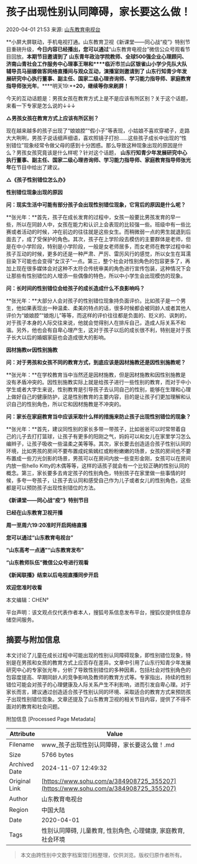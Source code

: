 # 孩子出现性别认同障碍，家长要这么做！

2020-04-01 21:53 来源: [山东教育电视台](https://www.sohu.com/?spm=smpc.content-abroad.content.1.1730983728936UGKPpyU)

**小屏大屏联动，手机电视打通。山东教育卫视《新课堂——同心战“疫”》特别节目重磅升级，**今日内容已经播出，**您可以通过****“山东教育电视台”微信公众号观看节目回放。**本期节目邀请到了 **山东青年政治学院教师、全球500强企业心理顾问、济南山青社会工作服务中心理事王琳和****临沂市兰山区银雀山小学少先队大队辅导员马丽娜**做客网络直播间与观众互动，演播室则邀请到了 **山东行知青少年发展研究中心执行董事、副主任、国家二级心理咨询师、学习能力指导师、家庭教育指导师张光年****。****明天19:****20，继续等你来刷屏！**

今天的互动话题是：男孩女孩在教育方式上是不是应该有所区别？关于这个话题，来看一下专家是怎么说的↓↓↓

**△男孩女孩在教育方式上应该有所区别？**

现在越来越多的孩子出现了“娘娘腔”“假小子”等表现，小姑娘不喜欢穿裙子，走路大大咧咧，男孩子说话细声细语，喜欢照镜子打扮……这些孩子成长中出现的“性别错位”现象经常令做父母的感到十分困惑。那么导致这种现象出现的原因是什么？男孩女孩究竟该是什么样呢？针对这个话题， **山东行知青少年发展研究中心执行董事、副主任、国家二级心理咨询师、学习能力指导师、家庭教育指导师张光年**在节目中给出了建议。

**△《孩子性别错位怎么办》**

**性别错位现象出现的原因**

**问：现实生活中可能有部分孩子会出现性别错位现象，它背后的原因是什么呢？**

**张光年：**首先，孩子在成长发育的过程中，女孩一般要比男孩发育的早一些，所以在同龄人中，女孩在能力和认识上会表现的比较强一些。班级中有一些比赛或者活动的时候，冲在前边的往往就是这些女生。而稍微弱一点的男生就退到后面去了，成了受保护的角色。其次，孩子在上学阶段去模仿的主要群体是老师，但是在中小学阶段，特别是小学阶段，一般是女老师居多，而女老师在教学过程中和孩子互动的时候，更多的还是一种严肃、严厉、雷厉风行的感觉，所以女生在耳濡目染下可能也会变得“女汉子”一点。第三，整个社会对性别角色的包容更多了，再加上现在很多媒体会对这种不太符合传统审美的角色进行宣传包装，这种情况下会让那些有性别错位的人增添一些偶像的特色，所以中小学生会出现模仿的现象。

**问：长时间的性别错位会给孩子的成长造成什么不良影响吗？**

**张光年：**大部分人会对孩子的性别错位现象持负面评价。比如孩子是一个男生，他如果表现出一种温柔、柔美的特点的话，很多时候都会被同龄人或者其他人评价为“娘娘腔”“娘炮儿”等等，而这样的评价往往都是负面的、贬义的、讽刺的，对于孩子本身的人际交往来说，他就会觉得别人在排斥自己，造成人际关系不和谐。另外，他也会有自卑心理产生，这对于孩子以后的成长很不利，特别是对于孩子长大以后的婚姻家庭也会造成很大的影响。

**因材施教or因性别施教**

**问：对于男孩和女孩不同的教育方式，到底应该是因材施教还是因性别施教呢？**

**张光年：**在学校教育当中当然还是因材施教，但是因材施教和因性别施教是没有矛盾冲突的。因性别施教实际上就是给孩子进行一些性别的教育，而对于中小学生或者大学生来说，性别教育是引导孩子去认同自己的性别，能够在生理和心理上做好自己的健康防护，这是性别教育的主要内容，目的是让孩子们更加理解和认识自己的性别角色，所以它和因材施教是不冲突的。

**问：家长在家庭教育当中应该采取什么样的措施来防止孩子出现性别错位的现象？**

**张光年：**首先，建议同性别的家长多带一带孩子，比如爸爸可以时常带着自己的儿子去打打篮球，让孩子有更多的阳刚之气，妈妈可以和女儿在家里学习怎么编辫子，让孩子吸收一些温柔之美等等。其次，家长要去创造适合孩子性别认同的环境，比如男孩的房间不要布置成姹紫嫣红或粉粉嫩嫩的场景，女孩的房间也不要布置成一些刀光剑影的场景，男孩可以在房间内放一些变形金刚，女孩可以在房间内放一些hello Kitty的木偶等等，这样的话孩子就会有一个比较正确的性别认同的概念。第三，家长要多去肯定孩子的性别角色，特别孩子在家里做一些事情的时候，多夸一夸孩子，让孩子去认同和感受自己作为儿子或者女儿的性别角色，这些都是可以预防孩子出现性别错位的方法。

**《新课堂——同心战“疫”》特别节目**

**已经在山东教育卫视开播**

**周一至周六19:20准时开启网络直播**

**您可以通过“山东教育电视台”**

**“山东高考一点通”“山东教育发布”**

**“山东教师队伍”微信公众号进行观看**

**《新闻联播》结束以后电视直播同步开启**

**欢迎您准时收看**

本文编辑：CHEN° 

平台声明：该文观点仅代表作者本人，搜狐号系信息发布平台，搜狐仅提供信息存储空间服务。

## 摘要与附加信息

<!-- tcd_abstract -->
本文讨论了儿童在成长过程中可能出现的性别认同障碍现象，即性别错位现象，特别是在男孩和女孩的教育方式上应否存在差异。文章中引用了山东行知青少年发展研究中心的专家张光年，分析了导致性别错位的多种因素，包括社会对性别角色的包容度提高、早期同龄人的竞争影响及教师的教育方式等。专家指出，持续的性别错位可能会对孩子的心理健康及人际关系产生不利影响，进而引发自卑心理。对于家长而言，建议通过创造适合孩子性别认同的环境、采取适合的教育方式来预防孩子出现性别错位现象。文章还提及了山东教育卫视的相关节目内容，提供了不得不面对的教育和社会问题。
<!-- tcd_abstract_end -->

附加信息 [Processed Page Metadata]

| Attribute       | Value                                  |
|-----------------|----------------------------------------|
| Filename        | www_孩子出现性别认同障碍，家长要这么做！.md                             |
| Size            | 5766 bytes                           |
| Archived Date   | 2024-11-07 12:49:32                             |
| Original Link   | [https://www.sohu.com/a/384908725_355207](https://www.sohu.com/a/384908725_355207)                       |
| Author          | 山东教育电视台                               |
| Region          | 中国大陆                               |
| Date            | 2020-04-01                                 |
| Tags            | 性别认同障碍, 儿童教育, 性别角色, 心理健康, 家庭教育, 社会环境                                 |
>
> 本文由跨性别中文数字档案馆归档整理，仅供浏览。版权归原作者所有。
>